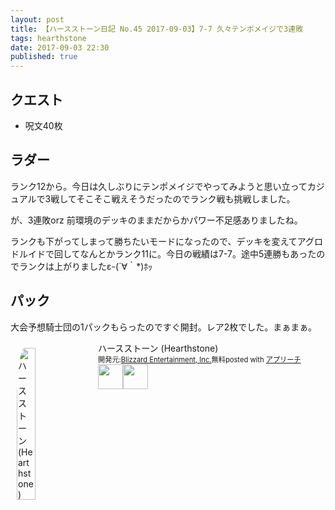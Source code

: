 ```yaml
---
layout: post
title: 【ハースストーン日記 No.45 2017-09-03】7-7 久々テンポメイジで3連敗
tags: hearthstone
date: 2017-09-03 22:30
published: true
---
```


## クエスト
* 呪文40枚

## ラダー
ランク12から。今日は久しぶりにテンポメイジでやってみようと思い立ってカジュアルで3戦してそこそこ戦えそうだったのでランク戦も挑戦しました。

が、3連敗orz 前環境のデッキのままだからかパワー不足感ありましたね。

ランクも下がってしまって勝ちたいモードになったので、デッキを変えてアグロドルイドで回してなんとかランク11に。今日の戦績は7-7。途中5連勝もあったのでランクは上がりましたε-(´∀｀*)ﾎｯ

## パック
大会予想騎士団の1パックもらったのですぐ開封。レア2枚でした。まぁまぁ。


<div id="appreach-box" style="text-align:left;"><img id="appreach-image" src="https://lh6.ggpht.com/J-_wYHXVmR86Mvq6KNHiSvR0T3WH4wHgVC0OLQEIa1FHVbXARD0zafLA8JEUjo-CqDw=w170" alt="ハースストーン (Hearthstone)" style="float:left; margin:10px; width:25%; max-width:120px; border-radius:10%;"><div class="appreach-info" style="margin: 10px;"><div id="appreach-appname">ハースストーン (Hearthstone)</div><div id="appreach-developer" style="font-size:80%; display:inline-block; _display:inline;">開発元:<a id="appreach-developerurl" href="https://itunes.apple.com/jp/developer/blizzard-entertainment-inc/id306862900?uo=4" target="_blank" rel="nofollow">Blizzard Entertainment, Inc.</a></div><div id="appreach-price" style="font-size:80%; display:inline-block; _display:inline;">無料</div><div class="appreach-powered" style="font-size:80%; display:inline-block; _display:inline;">posted with <a href="http://mama-hack.com/app-reach/" title="アプリーチ" target="_blank" rel="nofollow">アプリーチ</a></div><div class="appreach-links" style="float: left;"><div id="appreach-itunes-link" style="display: inline-block; _display: inline;"><a id="appreach-itunes" href="https://itunes.apple.com/jp/app/%E3%83%8F%E3%83%BC%E3%82%B9%E3%82%B9%E3%83%88%E3%83%BC%E3%83%B3-hearthstone/id625257520?mt=8&amp;uo=4&amp;at=10l4wP" target="_blank" rel="nofollow"><img src="https://nabettu.github.io/appreach/img/itune_ja.svg" style="height:40px;"></a></div><div id="appreach-gplay-link" style="display:inline-block; _display:inline;"><a id="appreach-gplay" href="https://play.google.com/store/apps/details?id=com.blizzard.wtcg.hearthstone" target="_blank" rel="nofollow"><img src="https://nabettu.github.io/appreach/img/gplay_ja.png" style="height:40px;"></a></div></div></div><div class="appreach-footer" style="margin-bottom:10px; clear: left;"></div></div>